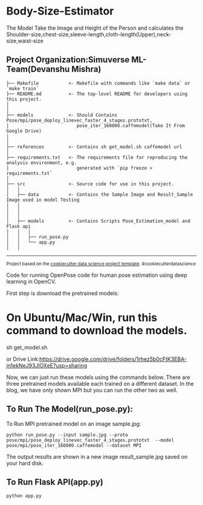 Body-Size-Estimator
==============================

The Model Take the Image and Height of the Person and calculates the Shoulder-size,chest-size,sleeve-length,cloth-length(Upper),neck-size,waist-size

Project Organization:Simuverse ML-Team(Devanshu Mishra)
------------

    ├── Makefile           <- Makefile with commands like `make data` or `make train`
    ├── README.md          <- The top-level README for developers using this project.
    │
    │
    ├── models             <- Should Contains Pose/mpi/pose_deploy_linevec_faster_4_stages.prototxt,
    │                         pose_iter_160000.caffemodel(Take It From Google Drive)
    │
    │
    ├── references         <- Contains sh get_model.sh caffemodel url
    │
    ├── requirements.txt   <- The requirements file for reproducing the analysis environment, e.g.
    │                         generated with `pip freeze > requirements.txt`
    │
    ├── src                <- Source code for use in this project.
    │   │
    │   ├── data           <- Contains the Sample Image and Result_Sample Image used in model Testing
    │   │   
    │   │
    │   │
    │   ├── models         <- Contains Scripts Pose_Estimation_model and Flask api
    │   │   │                
    │   │   ├── run_pose.py
    │   │   └── app.py
    │   │ 

--------

<p><small>Project based on the <a target="_blank" href="https://drivendata.github.io/cookiecutter-data-science/">cookiecutter data science project template</a>. #cookiecutterdatascience</small></p>

Code for running OpenPose code for human pose estimation using deep learning in OpenCV. 

First step is download the pretrained models:

# On Ubuntu/Mac/Win, run this command to download the models.
sh get_model.sh

or Drive Link:https://drive.google.com/drive/folders/1rhez5b0cFtK3EBA-jn1ekNeJ93JlOXeE?usp=sharing

Now, we can just run these models using the commands below. There are three pretrained models available each trained on a different dataset. In the blog, we have only shown MPI but you can run the other two as well. 

## To Run The Model(run_pose.py):

To Run MPI pretrained model on an image sample.jpg:

```
python run_pose.py --input sample.jpg --proto pose/mpi/pose_deploy_linevec_faster_4_stages.prototxt  --model pose/mpi/pose_iter_160000.caffemodel --dataset MPI
```

The output results are shown in a new image result_sample.jpg saved on your hard disk.

## To Run Flask API(app.py)

```
python app.py
```

